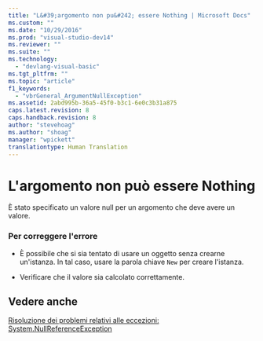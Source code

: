 ```yaml
---
title: "L&#39;argomento non pu&#242; essere Nothing | Microsoft Docs"
ms.custom: ""
ms.date: "10/29/2016"
ms.prod: "visual-studio-dev14"
ms.reviewer: ""
ms.suite: ""
ms.technology: 
  - "devlang-visual-basic"
ms.tgt_pltfrm: ""
ms.topic: "article"
f1_keywords: 
  - "vbrGeneral_ArgumentNullException"
ms.assetid: 2abd995b-36a5-45f0-b3c1-6e0c3b31a875
caps.latest.revision: 8
caps.handback.revision: 8
author: "stevehoag"
ms.author: "shoag"
manager: "wpickett"
translationtype: Human Translation
---
```

# L&#39;argomento non pu&#242; essere Nothing
È stato specificato un valore null per un argomento che deve avere un valore.  
  
### Per correggere l'errore  
  
-   È possibile che si sia tentato di usare un oggetto senza crearne un'istanza. In tal caso, usare la parola chiave `New` per creare l'istanza.  
  
-   Verificare che il valore sia calcolato correttamente.  
  
## Vedere anche  
 [Risoluzione dei problemi relativi alle eccezioni: System.NullReferenceException](../Topic/Troubleshooting%20Exceptions:%20System.NullReferenceException.md)